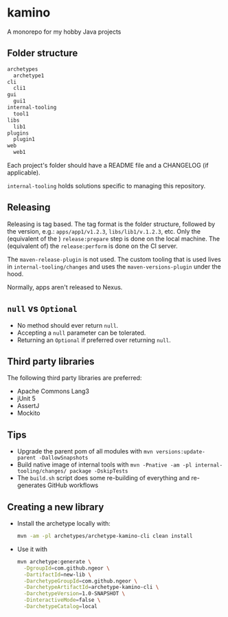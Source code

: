 # kamino

A monorepo for my hobby Java projects

## Folder structure

```txt
archetypes
  archetype1
cli
  cli1
gui
  gui1    
internal-tooling
  tool1
libs
  lib1
plugins
  plugin1
web
  web1  
```

Each project's folder should have a README file and a CHANGELOG (if applicable).

`internal-tooling` holds solutions specific to managing this repository.

## Releasing

Releasing is tag based. The tag format is the folder structure,
followed by the version, e.g.: `apps/app1/v1.2.3`, `libs/lib1/v.1.2.3`, etc.
Only the (equivalent of the ) `release:prepare` step is done on the local machine.
The (equivalent of) the `release:perform` is done on the CI server.

The `maven-release-plugin` is not used. The custom tooling that is used
lives in `internal-tooling/changes` and uses the `maven-versions-plugin`
under the hood.

Normally, apps aren't released to Nexus.

## `null` vs `Optional`

- No method should ever return `null`.
- Accepting a `null` parameter can be tolerated.
- Returning an `Optional` if preferred over returning `null`.

## Third party libraries

The following third party libraries are preferred:

- Apache Commons Lang3
- jUnit 5
- AssertJ
- Mockito

## Tips

- Upgrade the parent pom of all modules with `mvn versions:update-parent -DallowSnapshots`
- Build native image of internal tools with `mvn -Pnative -am -pl internal-tooling/changes/ package -DskipTests`
- The `build.sh` script does some re-building of everything and re-generates GitHub workflows

## Creating a new library

- Install the archetype locally with:
  ```sh
  mvn -am -pl archetypes/archetype-kamino-cli clean install
  ```
  
- Use it with
  ```sh
  mvn archetype:generate \
    -DgroupId=com.github.ngeor \
    -DartifactId=new-lib \
    -DarchetypeGroupId=com.github.ngeor \
    -DarchetypeArtifactId=archetype-kamino-cli \
    -DarchetypeVersion=1.0-SNAPSHOT \
    -DinteractiveMode=false \
    -DarchetypeCatalog=local
  ```
